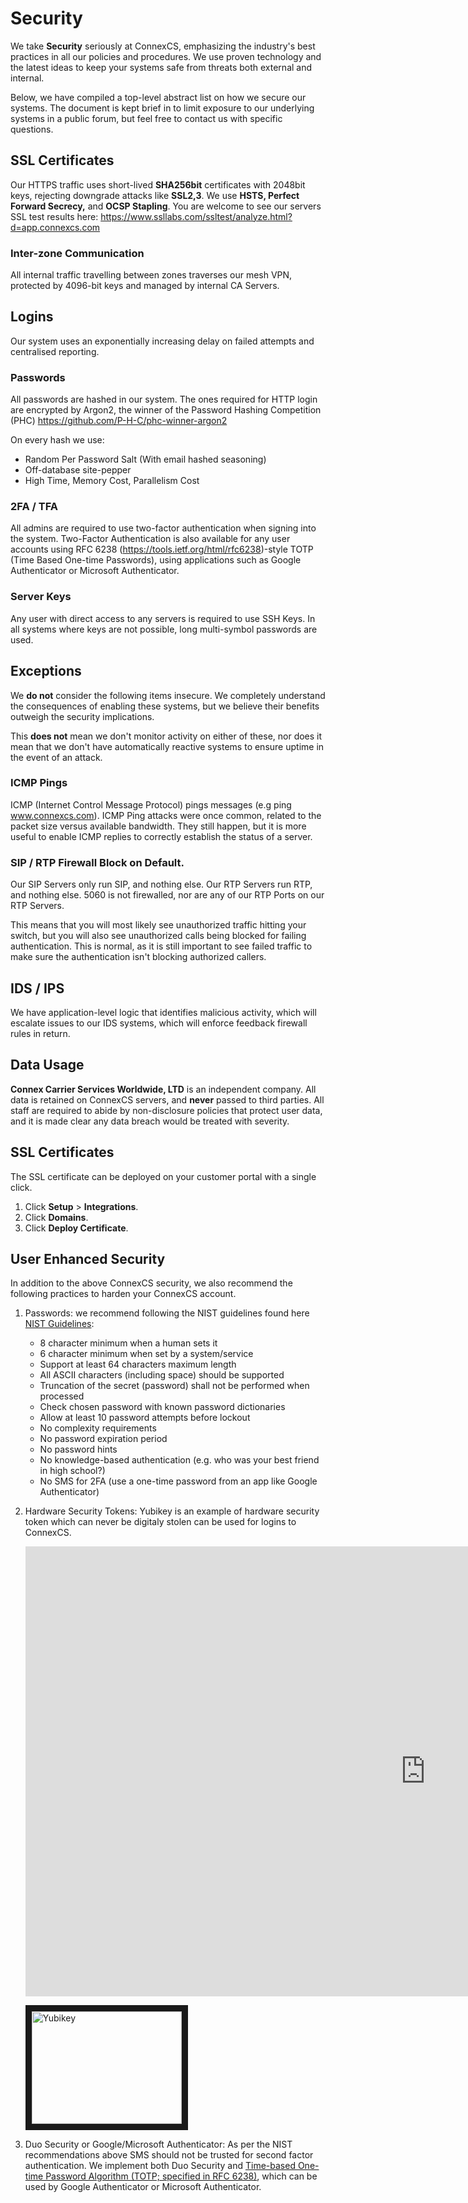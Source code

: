 # Security

We take **Security** seriously at ConnexCS, emphasizing the industry's best practices in all our policies and procedures. We use proven technology and the latest ideas to keep your systems safe from threats both external and internal.

Below, we have compiled a top-level abstract list on how we secure our systems. The document is kept brief in to limit exposure to our underlying systems in a public forum, but feel free to contact us with specific questions.

## SSL Certificates
Our HTTPS traffic uses short-lived **SHA256bit** certificates with 2048bit keys, rejecting downgrade attacks like **SSL2,3**. We use **HSTS, Perfect Forward Secrecy,** and **OCSP Stapling**. You are welcome to see our servers SSL test results here:
https://www.ssllabs.com/ssltest/analyze.html?d=app.connexcs.com

### Inter-zone Communication
All internal traffic travelling between zones traverses our mesh VPN, protected by 4096-bit keys and managed by internal CA Servers.

## Logins
Our system uses an exponentially increasing delay on failed attempts and centralised reporting.

### Passwords
All passwords are hashed in our system. The ones required for HTTP login are encrypted by Argon2, the winner of the Password Hashing Competition (PHC) https://github.com/P-H-C/phc-winner-argon2

On every hash we use:
- Random Per Password Salt (With email hashed seasoning)
- Off-database site-pepper
- High Time, Memory Cost, Parallelism Cost

### 2FA / TFA
All admins are required to use two-factor authentication when signing into the system. Two-Factor Authentication is also available for any user accounts using RFC 6238 (https://tools.ietf.org/html/rfc6238)-style TOTP (Time Based One-time Passwords), using applications such as Google Authenticator or Microsoft Authenticator.

### Server Keys
Any user with direct access to any servers is required to use SSH Keys. In all systems where keys are not possible, long multi-symbol passwords are used.

## Exceptions
We **do not** consider the following items insecure. We completely understand the consequences of enabling these systems, but we believe their benefits outweigh the security implications.

This **does not** mean we don't monitor activity on either of these, nor does it mean that we don't have automatically reactive systems to ensure uptime in the event of an attack.

### ICMP Pings
ICMP (Internet Control Message Protocol) pings messages (e.g ping www.connexcs.com). ICMP Ping attacks were once common, related to the packet size versus available bandwidth. They still happen, but it is more useful to enable ICMP replies to correctly establish the status of a server.

### SIP / RTP Firewall Block on Default.
Our SIP Servers only run SIP, and nothing else. Our RTP Servers run RTP, and nothing else. 5060 is not firewalled, nor are any of our RTP Ports on our RTP Servers.

This means that you will most likely see unauthorized traffic hitting your switch, but you will also see unauthorized calls being blocked for failing authentication. This is normal, as it is still important to see failed traffic to make sure the authentication isn't blocking authorized callers.

## IDS / IPS
We have application-level logic that identifies malicious activity, which will escalate issues to our IDS systems, which will enforce feedback firewall rules in return.

## Data Usage
**Connex Carrier Services Worldwide, LTD** is an independent company. All data is retained on ConnexCS servers, and **never** passed to third parties. All staff are required to abide by non-disclosure policies that protect user data, and it is made clear any data breach would be treated with severity.

## SSL Certificates 
The SSL certificate can be deployed on your customer portal with a single click.

1. Click  **Setup** > **Integrations**.
2. Click  **Domains**.
3. Click **Deploy Certificate**.

## User Enhanced Security
In addition to the above ConnexCS security, we also recommend the following practices to harden your ConnexCS account.

1. Passwords: we recommend following the NIST guidelines found here [NIST Guidelines](https://pages.nist.gov/800-63-3/sp800-63b.html#sec5):
    + 8 character minimum when a human sets it
    + 6 character minimum when set by a system/service
    + Support at least 64 characters maximum length
    + All ASCII characters (including space) should be supported
    + Truncation of the secret (password) shall not be performed when processed
    + Check chosen password with known password dictionaries
    + Allow at least 10 password attempts before lockout
    + No complexity requirements
    + No password expiration period
    + No password hints
    + No knowledge-based authentication (e.g. who was your best friend in high school?)
    + No SMS for 2FA (use a one-time password from an app like Google Authenticator)
2. Hardware Security Tokens: Yubikey is an example of  hardware security token which can never be digitaly stolen can be used for logins to ConnexCS.

    <div class="video-wrapper">
      <iframe width="1280" height="720" src="https://www.youtube.com/watch?v=_EqOmhahBQc" frameborder="0" allowfullscreen></iframe>
    </div>

    <a href="http://www.youtube.com/watch?feature=player_embedded&v=EqOmhahBQc" target="_blank"><img src="http://img.youtube.com/vi/EqOmhahBQc/0.jpg" alt="Yubikey" width="240" height="180" border="10" /></a>

3. Duo Security or Google/Microsoft Authenticator: As per the NIST recommendations above SMS should not be trusted for second factor authentication. We implement both Duo Security and [Time-based One-time Password Algorithm (TOTP; specified in RFC 6238)](https://tools.ietf.org/html/rfc6238),
which can be used by Google Authenticator or Microsoft Authenticator.



